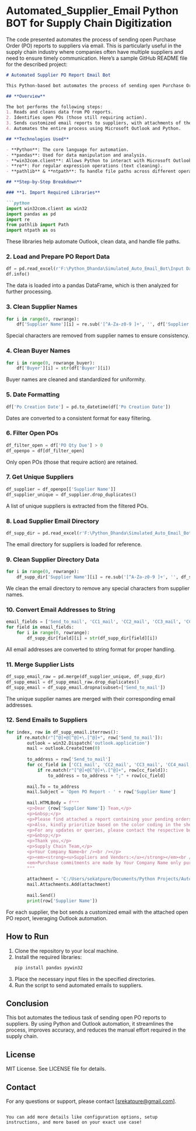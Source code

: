 # Automated_Supplier_Email Python BOT for Supply Chain Digitization
The code presented automates the process of sending open Purchase Order (PO) reports to suppliers via email. This is particularly useful in the supply chain industry where companies often have multiple suppliers and need to ensure timely communication. 
Here’s a sample GitHub README file for the described project:

```markdown
# Automated Supplier PO Report Email Bot

This Python-based bot automates the process of sending open Purchase Order (PO) reports to suppliers via email. It simplifies supply chain communication by reducing manual effort and minimizing human error, ensuring timely communication and efficient tracking of open orders.

## **Overview**

The bot performs the following steps:
1. Reads and cleans data from PO reports.
2. Identifies open POs (those still requiring action).
3. Sends customized email reports to suppliers, with attachments of their specific open POs.
4. Automates the entire process using Microsoft Outlook and Python.

## **Technologies Used**

- **Python**: The core language for automation.
- **pandas**: Used for data manipulation and analysis.
- **win32com.client**: Allows Python to interact with Microsoft Outlook for email automation.
- **re**: For regular expression operations (text cleaning).
- **pathlib** & **ntpath**: To handle file paths across different operating systems.

## **Step-by-Step Breakdown**

### **1. Import Required Libraries**

```python
import win32com.client as win32
import pandas as pd
import re
from pathlib import Path
import ntpath as os
```

These libraries help automate Outlook, clean data, and handle file paths.

### **2. Load and Prepare PO Report Data**

```python
df = pd.read_excel(r'F:\Python_Dhanda\Simulated_Auto_Email_Bot\Input Data\PO_Report_Simulated.xlsx')
df.info()
```

The data is loaded into a pandas DataFrame, which is then analyzed for further processing.

### **3. Clean Supplier Names**

```python
for i in range(0, rowrange):
    df['Supplier Name'][i] = re.sub('[^A-Za-z0-9 ]+', '', df['Supplier Name'][i])
```

Special characters are removed from supplier names to ensure consistency.

### **4. Clean Buyer Names**

```python
for i in range(0, rowrange_buyer):
    df['Buyer'][i] = str(df['Buyer'][i])
```

Buyer names are cleaned and standardized for uniformity.

### **5. Date Formatting**

```python
df['Po Creation Date'] = pd.to_datetime(df['Po Creation Date'])
```

Dates are converted to a consistent format for easy filtering.

### **6. Filter Open POs**

```python
df_filter_open = df['PO Qty Due'] > 0
df_openpo = df[df_filter_open]
```

Only open POs (those that require action) are retained.

### **7. Get Unique Suppliers**

```python
df_supplier = df_openpo[['Supplier Name']]
df_supplier_unique = df_supplier.drop_duplicates()
```

A list of unique suppliers is extracted from the filtered POs.

### **8. Load Supplier Email Directory**

```python
df_supp_dir = pd.read_excel(r'F:\Python_Dhanda\Simulated_Auto_Email_Bot\Input Data\Simulated Supplier Emails.xlsx')
```

The email directory for suppliers is loaded for reference.

### **9. Clean Supplier Directory Data**

```python
for i in range(0, rowrange):
    df_supp_dir['Supplier Name'][i] = re.sub('[^A-Za-z0-9 ]+', '', df_supp_dir['Supplier Name'][i])
```

We clean the email directory to remove any special characters from supplier names.

### **10. Convert Email Addresses to String**

```python
email_fields = ['Send_to_mail', 'CC1_mail', 'CC2_mail', 'CC3_mail', 'CC4_mail']
for field in email_fields:
    for i in range(0, rowrange):
        df_supp_dir[field][i] = str(df_supp_dir[field][i])
```

All email addresses are converted to string format for proper handling.

### **11. Merge Supplier Lists**

```python
df_supp_email_raw = pd.merge(df_supplier_unique, df_supp_dir)
df_supp_email = df_supp_email_raw.drop_duplicates()
df_supp_email = df_supp_email.dropna(subset=['Send_to_mail'])
```

The unique supplier names are merged with their corresponding email addresses.

### **12. Send Emails to Suppliers**

```python
for index, row in df_supp_email.iterrows():
    if re.match(r"[^@]+@[^@]+\.[^@]+", row['Send_to_mail']):
        outlook = win32.Dispatch('outlook.application')
        mail = outlook.CreateItem(0)
        
        to_address = row['Send_to_mail']
        for cc_field in ['CC1_mail', 'CC2_mail', 'CC3_mail', 'CC4_mail']:
            if re.match(r"[^@]+@[^@]+\.[^@]+", row[cc_field]):
                to_address = to_address + ";" + row[cc_field]
        
        mail.To = to_address
        mail.Subject = 'Open PO Report - ' + row['Supplier Name']
        
        mail.HTMLBody = f"""
        <p>Dear {row['Supplier Name']} Team,</p>
        <p>&nbsp;</p>
        <p>Please find attached a report containing your pending orders.</p>
        <p>Also, kindly prioritize based on the color coding in the sheet (Red - Critical, Orange - High).</p>
        <p>For any updates or queries, please contact the respective buyer.</p>
        <p>&nbsp;</p>
        <p>Thank you,</p>
        <p>Supply Chain Team,</p>
        <p>Your Company Name<br /><br /></p>
        <p><em><strong><u>Suppliers and Vendors:</u></strong></em><br />
        <em>Purchase commitments are made by Your Company Name only pursuant to written purchase orders.</em></p>
        """
        
        attachment = 'C:/Users/sekatpure/Documents/Python Projects/Auto Email Bot/' + 'Open_PO_' + row['Supplier Name'] + '.xlsx'
        mail.Attachments.Add(attachment)
        
        mail.Send()
        print(row['Supplier Name'])
```

For each supplier, the bot sends a customized email with the attached open PO report, leveraging Outlook automation.

## **How to Run**

1. Clone the repository to your local machine.
2. Install the required libraries:
   ```bash
   pip install pandas pywin32
   ```
3. Place the necessary input files in the specified directories.
4. Run the script to send automated emails to suppliers.

## **Conclusion**

This bot automates the tedious task of sending open PO reports to suppliers. By using Python and Outlook automation, it streamlines the process, improves accuracy, and reduces the manual effort required in the supply chain.

## **License**

MIT License. See LICENSE file for details.

## **Contact**

For any questions or support, please contact [srekatpure@gmail.com].

```

You can add more details like configuration options, setup instructions, and more based on your exact use case!
